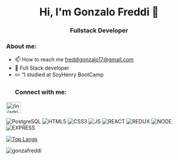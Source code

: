 <h1 align="center">Hi, I'm Gonzalo Freddi 👋</h1>
<h3 align="center">Fullstack Developer</h3>
  <h3 align="left">About me:</h3>
  
- 📫 How to reach me freddigonzalo17@gmail.com
- 📲 Full Stack developer<br>
- ✏️ “I studied at SoyHenry BootCamp
  <h3 align="left">Connect with me:</h3>
<p align="left">
<a href="https://www.linkedin.com/in/gonzalo-freddi-39866a252/" target="blank"><img align="center" src="https://raw.githubusercontent.com/rahuldkjain/github-profile-readme-generator/master/src/images/icons/Social/linked-in-alt.svg" alt="/in/adriel-n-diaz/" height="30" width="40" /></a>
</p>


![PostgreSQL](https://img.shields.io/badge/PostgreSQL-316192?style=for-the-badge&logo=postgresql&logoColor=white)
![HTML5](https://img.shields.io/badge/HTML5-E34F26?style=for-the-badge&logo=html5&logoColor=white)
![CSS3](https://img.shields.io/badge/CSS3-1572B6?style=for-the-badge&logo=css3&logoColor=white)
![JS](https://img.shields.io/badge/JavaScript-F7DF1E?style=for-the-badge&logo=javascript&logoColor=black)
![REACT](https://img.shields.io/badge/react-66B2FF?style=for-the-badge&logo=react&logoColor=white)
![REDUX](https://img.shields.io/badge/redux-FF99FF?style=for-the-badge&logo=redux&logoColor=white)
![NODE](https://img.shields.io/badge/node-00FF00?style=for-the-badge&logo=node&logoColor=white)
![EXPRESS](https://img.shields.io/badge/express-00FF00?style=for-the-badge&logo=express&logoColor=black)


[![Top Langs](https://github-readme-stats.vercel.app/api/top-langs/?username=gonzafreddi)](https://github.com/anuraghazra/github-readme-stats) 

<p><img align="center" src="https://github-readme-streak-stats.herokuapp.com/?user=gonzafreddi&" alt="gonzafreddi" /></p>
<!--
**gonzafreddi/gonzafreddi** is a ✨ _special_ ✨ repository because its `README.md` (this file) appears on your GitHub profile.

Here are some ideas to get you started:
// ![Anurag's GitHub stats](https://github-readme-stats.vercel.app/api?username=gonzafreddi&hide=contribs,prs)
- 🔭 I’m currently working on ...
- 🌱 I’m currently learning ...
- 👯 I’m looking to collaborate on ...
- 🤔 I’m looking for help with ...
- 💬 Ask me about ...
- 📫 How to reach me: ...
- 😄 Pronouns: ...
- ⚡ Fun fact: ...
-->
